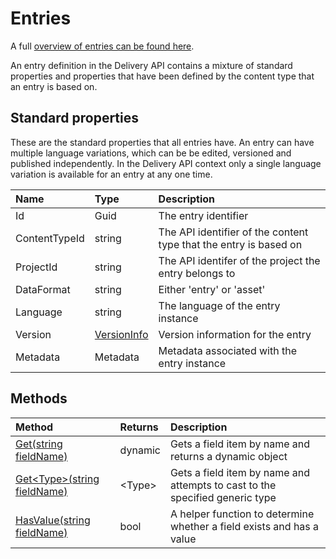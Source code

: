# Entries

A full [overview of entries can be found here](https://zenhub.zengenti.com/Contensis/9/kb/content-types-and-entries/entries/Entries-overview.aspx).

An entry definition in the Delivery API contains a mixture of standard properties and properties that have been defined by the content type that an entry is based on.

## Standard properties

These are the standard properties that all entries have. An entry can have multiple language variations, which can be be edited, versioned and published independently. In the Delivery API context only a single language variation is available for an entry at any one time.

| Name | Type | Description |
| :------- | :--- | :---------- |
| Id | Guid | The entry identifier |
| ContentTypeId | string  | The API identifier of the content type that the entry is based on |
| ProjectId | string | The API identifer of the project the entry belongs to |
| DataFormat | string | Either 'entry' or 'asset' |
| Language | string | The language of the entry instance |
| Version | [VersionInfo](/model/versioninfo.md) | Version information for the entry |
| Metadata | Metadata | Metadata associated with the entry instance |

## Methods

| Method | Returns | Description |
| :----- | :------ | :-----------|
| [Get(string fieldName)](./entry-methods.html#get) | dynamic | Gets a field item by name and returns a dynamic object |
| [Get&lt;Type&gt;(string fieldName)](./entry-methods.html#gett) | &lt;Type&gt; | Gets a field item by name and attempts to cast to the specified generic type |
| [HasValue(string fieldName)](./entry-methods.html#hasvalue) | bool | A helper function to determine whether a field exists and has a value |



